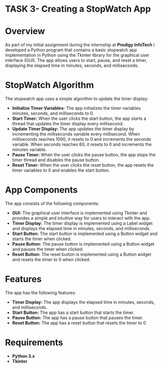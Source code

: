# TASK 3- Creating a StopWatch App
# Overview
As part of my initial assignment during the internship at **Prodigy InfoTech** I developed a Python program that contains a basic stopwatch app implementation in Python using the Tkinter library for the graphical user interface (GUI). The app allows users to start, pause, and reset a timer, displaying the elapsed time in minutes, seconds, and milliseconds.
# StopWatch Algorithm
The stopwatch app uses a simple algorithm to update the timer display:
- **Initialize Timer Variables:** The app initializes the timer variables minutes, seconds, and milliseconds to 0.
- **Start Timer:** When the user clicks the start button, the app starts a thread that updates the timer display every millisecond.
- **Update Timer Display:** The app updates the timer display by incrementing the milliseconds variable every millisecond. When milliseconds reaches 1000, it resets to 0 and increments the seconds variable. When seconds reaches 60, it resets to 0 and increments the minutes variable.
- **Pause Timer:** When the user clicks the pause button, the app stops the timer thread and disables the pause button.
- **Reset Timer:** When the user clicks the reset button, the app resets the timer variables to 0 and enables the start button.

# App Components
The app consists of the following components:
- **GUI:** The graphical user interface is implemented using Tkinter and provides a simple and intuitive way for users to interact with the app.
- **Timer Display:** The timer display is implemented using a Label widget and displays the elapsed time in minutes, seconds, and milliseconds.
- **Start Button:** The start button is implemented using a Button widget and starts the timer when clicked.
- **Pause Button:** The pause button is implemented using a Button widget and pauses the timer when clicked.
- **Reset Button:** The reset button is implemented using a Button widget and resets the timer to 0 when clicked.

# Features
The app has the following features:
- **Timer Display:** The app displays the elapsed time in minutes, seconds, and milliseconds.
- **Start Button:** The app has a start button that starts the timer.
- **Pause Button:** The app has a pause button that pauses the timer.
- **Reset Button:** The app has a reset button that resets the timer to 0

# Requirements
- **Python 3.x**
- **Tkinter**
